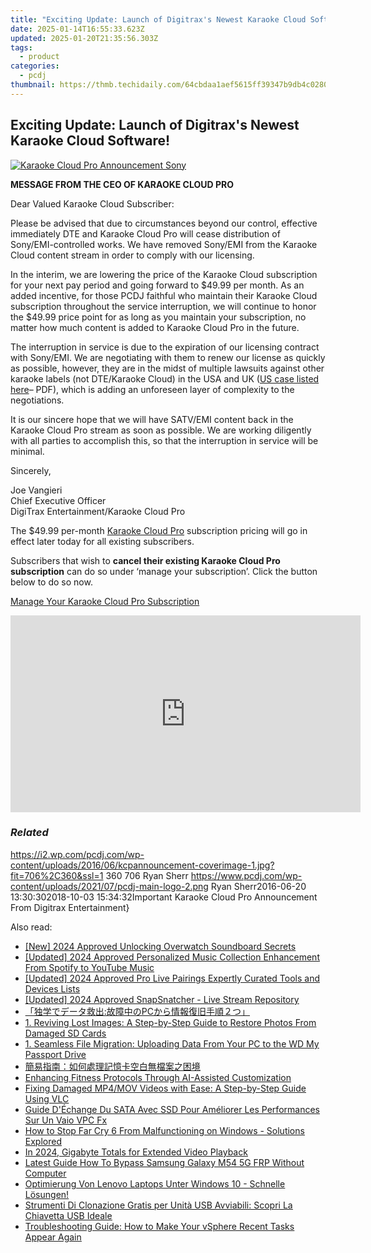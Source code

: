 ```yaml
---
title: "Exciting Update: Launch of Digitrax's Newest Karaoke Cloud Software!"
date: 2025-01-14T16:55:33.623Z
updated: 2025-01-20T21:35:56.303Z
tags:
  - product
categories:
  - pcdj
thumbnail: https://thmb.techidaily.com/64cbdaa1aef5615ff39347b9db4c0280ec8c3ce520d27154774aa65c3ef13831.jpg
---
```


## Exciting Update: Launch of Digitrax's Newest Karaoke Cloud Software!

[![Karaoke Cloud Pro Announcement Sony](https://i2.wp.com/pcdj.com/wp-content/uploads/2016/06/kcpannouncement-coverimage-1.jpg?resize=706%2C321&ssl=1)](https://i2.wp.com/pcdj.com/wp-content/uploads/2016/06/kcpannouncement-coverimage-1.jpg?fit=706%2C360&ssl=1 "Karaoke Cloud Pro Announcement - Sony")

**MESSAGE FROM THE CEO OF KARAOKE CLOUD PRO**

Dear Valued Karaoke Cloud Subscriber:

Please be advised that due to circumstances beyond our control, effective immediately DTE and Karaoke Cloud Pro will cease distribution of Sony/EMI-controlled works. We have removed Sony/EMI from the Karaoke Cloud content stream in order to comply with our licensing.

In the interim, we are lowering the price of the Karaoke Cloud subscription for your next pay period and going forward to $49.99 per month. As an added incentive, for those PCDJ faithful who maintain their Karaoke Cloud subscription throughout the service interruption, we will continue to honor the $49.99 price point for as long as you maintain your subscription, no matter how much content is added to Karaoke Cloud Pro in the future.

The interruption in service is due to the expiration of our licensing contract with Sony/EMI. We are negotiating with them to renew our license as quickly as possible, however, they are in the midst of multiple lawsuits against other karaoke labels (not DTE/Karaoke Cloud) in the USA and UK ([US case listed here](http://cdn.pacermonitor.com/pdfserver/GTD3O4A/51963941/SonyATV%5FMusic%5FPublishing%5FLLC%5Fet%5Fv%5F172902%5FOntario%5FInc%5Fet%5Fal%5F%5Ftnmdce-14-01929%5F%5F0337.1.pdf)– PDF), which is adding an unforeseen layer of complexity to the negotiations.

It is our sincere hope that we will have SATV/EMI content back in the Karaoke Cloud Pro stream as soon as possible. We are working diligently with all parties to accomplish this, so that the interruption in service will be minimal.

Sincerely,

Joe Vangieri  
Chief Executive Officer  
DigiTrax Entertainment/Karaoke Cloud Pro

The $49.99 per-month [Karaoke Cloud Pro](https://tools.techidaily.com/pcdj/products/) subscription pricing will go in effect later today for all existing subscribers.

Subscribers that wish to **cancel their existing Karaoke Cloud Pro subscription** can do so under ‘manage your subscription’. Click the button below to do so now.

[Manage Your Karaoke Cloud Pro Subscription](https://www.karaokelocker.com/change%5Facct.pl)

<!-- affiliate ads begin -->
<iframe width="560" height="315" src="https://www.youtube.com/embed/Xa2_mFu-obA?si=_xDGF1pv-dnuaDOr" title="YouTube video player" frameborder="0" allow="accelerometer; autoplay; clipboard-write; encrypted-media; gyroscope; picture-in-picture; web-share" referrerpolicy="strict-origin-when-cross-origin" allowfullscreen></iframe>
<!-- affiliate ads end -->

### _Related_

https://i2.wp.com/pcdj.com/wp-content/uploads/2016/06/kcpannouncement-coverimage-1.jpg?fit=706%2C360&ssl=1 360 706 Ryan Sherr https://www.pcdj.com/wp-content/uploads/2021/07/pcdj-main-logo-2.png Ryan Sherr2016-06-20 13:30:302018-10-03 15:34:32Important Karaoke Cloud Pro Announcement From Digitrax Entertainment}

<ins class="adsbygoogle"
     style="display:block"
     data-ad-format="autorelaxed"
     data-ad-client="ca-pub-7571918770474297"
     data-ad-slot="1223367746"></ins>

<ins class="adsbygoogle"
     style="display:block"
     data-ad-client="ca-pub-7571918770474297"
     data-ad-slot="8358498916"
     data-ad-format="auto"
     data-full-width-responsive="true"></ins>

<span class="atpl-alsoreadstyle">Also read:</span>
<div><ul>
<li><a href="https://video-capture.techidaily.com/new-2024-approved-unlocking-overwatch-soundboard-secrets/"><u>[New] 2024 Approved Unlocking Overwatch Soundboard Secrets</u></a></li>
<li><a href="https://youtube-web.techidaily.com/ed-2024-approved-personalized-music-collection-enhancement-from-spotify-to-youtube-music/"><u>[Updated] 2024 Approved Personalized Music Collection Enhancement From Spotify to YouTube Music</u></a></li>
<li><a href="https://youtube-web.techidaily.com/ed-2024-approved-pro-live-pairings-expertly-curated-tools-and-devices-lists/"><u>[Updated] 2024 Approved Pro Live Pairings Expertly Curated Tools and Devices Lists</u></a></li>
<li><a href="https://facebook-video-content.techidaily.com/updated-2024-approved-snapsnatcher-live-stream-repository/"><u>[Updated] 2024 Approved SnapSnatcher - Live Stream Repository</u></a></li>
<li><a href="https://win-hot.techidaily.com/1728483897608-pc/"><u>「独学でデータ救出:故障中のPCから情報復旧手順２つ」</u></a></li>
<li><a href="https://win-hot.techidaily.com/1-reviving-lost-images-a-step-by-step-guide-to-restore-photos-from-damaged-sd-cards/"><u>1. Reviving Lost Images: A Step-by-Step Guide to Restore Photos From Damaged SD Cards</u></a></li>
<li><a href="https://win-hot.techidaily.com/1-seamless-file-migration-uploading-data-from-your-pc-to-the-wd-my-passport-drive/"><u>1. Seamless File Migration: Uploading Data From Your PC to the WD My Passport Drive</u></a></li>
<li><a href="https://win-hot.techidaily.com/57ch5pit5oyh5y2x77ya5aac5l2v6jmv55cg6kiy5oa25y2h56m655m954sh5qqu5qgi5lml5zuw5akd/"><u>簡易指南：如何處理記憶卡空白無檔案之困境</u></a></li>
<li><a href="https://tech-savvy.techidaily.com/enhancing-fitness-protocols-through-ai-assisted-customization/"><u>Enhancing Fitness Protocols Through AI-Assisted Customization</u></a></li>
<li><a href="https://data-wizards.techidaily.com/fixing-damaged-mp4mov-videos-with-ease-a-step-by-step-guide-using-vlc/"><u>Fixing Damaged MP4/MOV Videos with Ease: A Step-by-Step Guide Using VLC</u></a></li>
<li><a href="https://win-hot.techidaily.com/guide-dechange-du-sata-avec-ssd-pour-ameliorer-les-performances-sur-un-vaio-vpc-fx/"><u>Guide D'Échange Du SATA Avec SSD Pour Améliorer Les Performances Sur Un Vaio VPC Fx</u></a></li>
<li><a href="https://program-issues.techidaily.com/how-to-stop-far-cry-6-from-malfunctioning-on-windows-solutions-explored/"><u>How to Stop Far Cry 6 From Malfunctioning on Windows - Solutions Explored</u></a></li>
<li><a href="https://some-techniques.techidaily.com/in-2024-gigabyte-totals-for-extended-video-playback/"><u>In 2024, Gigabyte Totals for Extended Video Playback</u></a></li>
<li><a href="https://android-frp.techidaily.com/latest-guide-how-to-bypass-samsung-galaxy-m54-5g-frp-without-computer-by-drfone-android/"><u>Latest Guide How To Bypass Samsung Galaxy M54 5G FRP Without Computer</u></a></li>
<li><a href="https://win-hot.techidaily.com/optimierung-von-lenovo-laptops-unter-windows-10-schnelle-losungen/"><u>Optimierung Von Lenovo Laptops Unter Windows 10 - Schnelle Lösungen!</u></a></li>
<li><a href="https://win-hot.techidaily.com/strumenti-di-clonazione-gratis-per-unita-usb-avviabili-scopri-la-chiavetta-usb-ideale/"><u>Strumenti Di Clonazione Gratis per Unità USB Avviabili: Scopri La Chiavetta USB Ideale</u></a></li>
<li><a href="https://win-hot.techidaily.com/troubleshooting-guide-how-to-make-your-vsphere-recent-tasks-appear-again/"><u>Troubleshooting Guide: How to Make Your vSphere Recent Tasks Appear Again</u></a></li>
</ul></div>

